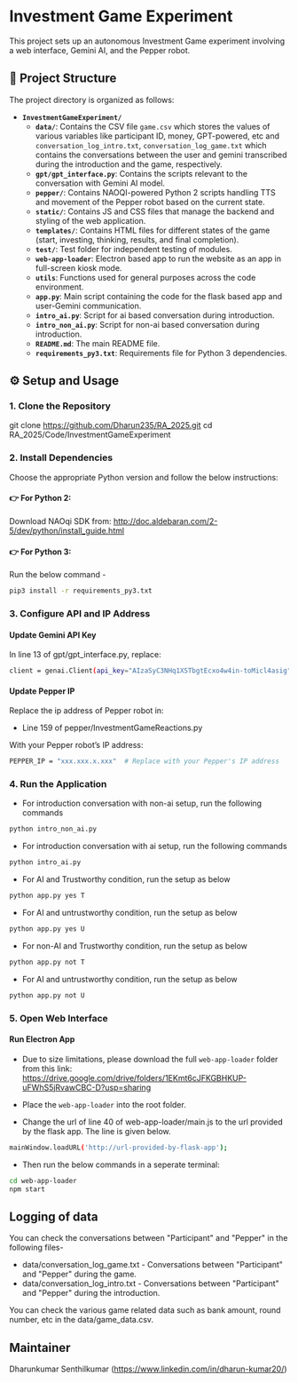 # Investment Game Experiment
This project sets up an autonomous Investment Game experiment involving a web interface, Gemini AI, and the Pepper robot.

## 📁 Project Structure

The project directory is organized as follows:

- **`InvestmentGameExperiment/`**
  - **`data/`**: Contains the CSV file `game.csv` which stores the values of various variables like participant ID, money, GPT-powered, etc and `conversation_log_intro.txt`, `conversation_log_game.txt` which contains the conversations between the user and gemini transcribed during the introduction and the game, respectively.
  - **`gpt/gpt_interface.py`**: Contains the scripts relevant to the conversation with Gemini AI model.
  - **`pepper/`**: Contains NAOQI-powered Python 2 scripts handling TTS and movement of the Pepper robot based on the current state.
  - **`static/`**: Contains JS and CSS files that manage the backend and styling of the web application.
  - **`templates/`**: Contains HTML files for different states of the game (start, investing, thinking, results, and final completion).
  - **`test/`**: Test folder for independent testing of modules.
  - **`web-app-loader`**: Electron based app to run the website as an app in full-screen kiosk mode.
  - **`utils`**: Functions used for general purposes across the code environment.
  - **`app.py`**: Main script containing the code for the flask based app and user-Gemini communication.
  - **`intro_ai.py`**: Script for ai based conversation during introduction.
  - **`intro_non_ai.py`**: Script for non-ai based conversation during introduction.
  - **`README.md`**: The main README file.
  - **`requirements_py3.txt`**: Requirements file for Python 3 dependencies.
  

## ⚙️ Setup and Usage

### 1. Clone the Repository
git clone https://github.com/Dharun235/RA_2025.git
cd RA_2025/Code/InvestmentGameExperiment

### 2. Install Dependencies
Choose the appropriate Python version and follow the below instructions:

#### 👉 For Python 2:
Download NAOqi SDK from: http://doc.aldebaran.com/2-5/dev/python/install_guide.html

#### 👉 For Python 3:
Run the below command -

```bash
pip3 install -r requirements_py3.txt
```

### 3. Configure API and IP Address

#### Update Gemini API Key
In line 13 of gpt/gpt_interface.py, replace:

```bash
client = genai.Client(api_key="AIzaSyC3NHq1XSTbgtEcxo4w4in-toMicl4asig") # Replace with your actual API key
```

#### Update Pepper IP
Replace the ip address of Pepper robot in:

- Line 159 of pepper/InvestmentGameReactions.py

With your Pepper robot’s IP address:

```bash
PEPPER_IP = "xxx.xxx.x.xxx"  # Replace with your Pepper's IP address
```

### 4. Run the Application

- For introduction conversation with non-ai setup, run the following commands
```bash
python intro_non_ai.py
```

- For introduction conversation with ai setup, run the following commands
```bash
python intro_ai.py
```

- For AI and Trustworthy condition, run the setup as below
```bash
python app.py yes T
```

- For AI and untrustworthy condition, run the setup as below
```bash
python app.py yes U
```

- For non-AI and Trustworthy condition, run the setup as below
```bash
python app.py not T
```

- For AI and untrustworthy condition, run the setup as below
```bash
python app.py not U
```

### 5. Open Web Interface

#### Run Electron App

- Due to size limitations, please download the full `web-app-loader` folder from this link:
https://drive.google.com/drive/folders/1EKmt6cJFKGBHKUP-uFWhS5jRvawCBC-D?usp=sharing 

- Place the `web-app-loader` into the root folder.
- Change the url of line 40 of web-app-loader/main.js to the url provided by the flask app. The line is given below.
    
```bash
mainWindow.loadURL('http://url-provided-by-flask-app');
```

- Then run the below commands in a seperate terminal:

```bash
cd web-app-loader
npm start
```

## Logging of data
You can check the conversations between "Participant" and "Pepper" in the following files- 
- data/conversation_log_game.txt - Conversations between "Participant" and "Pepper" during the game.
- data/conversation_log_intro.txt - Conversations between "Participant" and "Pepper" during the introduction.

You can check the various game related data such as bank amount, round number, etc in the data/game_data.csv.
## Maintainer

Dharunkumar Senthilkumar
(https://www.linkedin.com/in/dharun-kumar20/)